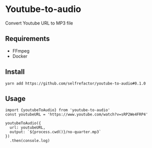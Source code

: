 # Youtube-to-audio

Convert Youtube URL to MP3 file

## Requirements

- FFmpeg
- Docker

## Install

`yarn add https://github.com/selfrefactor/youtube-to-audio#0.1.0`

## Usage

```
import {youtubeToAudio} from 'youtube-to-audio'
const youtubeURL = 'https://www.youtube.com/watch?v=sRP2We4FRP4'

youtubeToAudio({
  url: youtubeURL,
  output: `${process.cwd()}/no-quarter.mp3`
})
  .then(console.log)
```